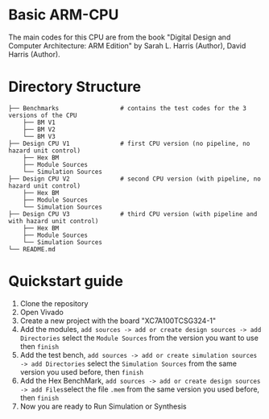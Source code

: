 # Basic ARM-CPU
 
 The main codes for this CPU are from the book "Digital Design and Computer Architecture: ARM Edition" by Sarah L. Harris (Author), David Harris  (Author).
 
# Directory Structure
```
├── Benchmarks                 # contains the test codes for the 3 versions of the CPU
    ├── BM V1
    ├── BM V2
    └── BM V3
├── Design CPU V1              # first CPU version (no pipeline, no hazard unit control)
    ├── Hex BM
    ├── Module Sources
    └── Simulation Sources
├── Design CPU V2              # second CPU version (with pipeline, no hazard unit control)
    ├── Hex BM
    ├── Module Sources
    └── Simulation Sources
├── Design CPU V3              # third CPU version (with pipeline and with hazard unit control)
    ├── Hex BM
    ├── Module Sources
    └── Simulation Sources
└── README.md
```

# Quickstart guide

1. Clone the repository
2. Open Vivado
3. Create a new project with the board "XC7A100TCSG324-1"
4. Add the modules, `add sources -> add or create design sources -> add Directories` select the `Module Sources` from the version you want to use then `finish`
5. Add the test bench, `add sources -> add or create simulation sources -> add Directories` select the `Simulation Sources` from the same version you used before, then `finish`
6. Add the Hex BenchMark, `add sources -> add or create design sources -> add Files`select the file `.mem` from the same version you used before, then `finish`
7. Now you are ready to Run Simulation or Synthesis
